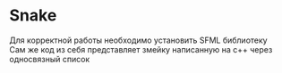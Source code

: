# Snake

Для корректной работы необходимо установить SFML библиотеку  
Сам же код из себя представляет змейку написанную на с++ через односвязный список
